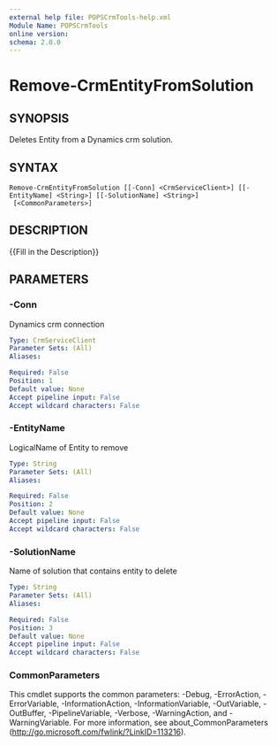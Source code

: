 ```yaml
---
external help file: POPSCrmTools-help.xml
Module Name: POPSCrmTools
online version:
schema: 2.0.0
---
```


# Remove-CrmEntityFromSolution

## SYNOPSIS
Deletes Entity from a Dynamics crm solution.

## SYNTAX

```
Remove-CrmEntityFromSolution [[-Conn] <CrmServiceClient>] [[-EntityName] <String>] [[-SolutionName] <String>]
 [<CommonParameters>]
```

## DESCRIPTION
{{Fill in the Description}}

## PARAMETERS

### -Conn
Dynamics crm connection

```yaml
Type: CrmServiceClient
Parameter Sets: (All)
Aliases:

Required: False
Position: 1
Default value: None
Accept pipeline input: False
Accept wildcard characters: False
```

### -EntityName
LogicalName of Entity to remove

```yaml
Type: String
Parameter Sets: (All)
Aliases:

Required: False
Position: 2
Default value: None
Accept pipeline input: False
Accept wildcard characters: False
```

### -SolutionName
Name of solution that contains entity to delete

```yaml
Type: String
Parameter Sets: (All)
Aliases:

Required: False
Position: 3
Default value: None
Accept pipeline input: False
Accept wildcard characters: False
```

### CommonParameters
This cmdlet supports the common parameters: -Debug, -ErrorAction, -ErrorVariable, -InformationAction, -InformationVariable, -OutVariable, -OutBuffer, -PipelineVariable, -Verbose, -WarningAction, and -WarningVariable.
For more information, see about_CommonParameters (http://go.microsoft.com/fwlink/?LinkID=113216).